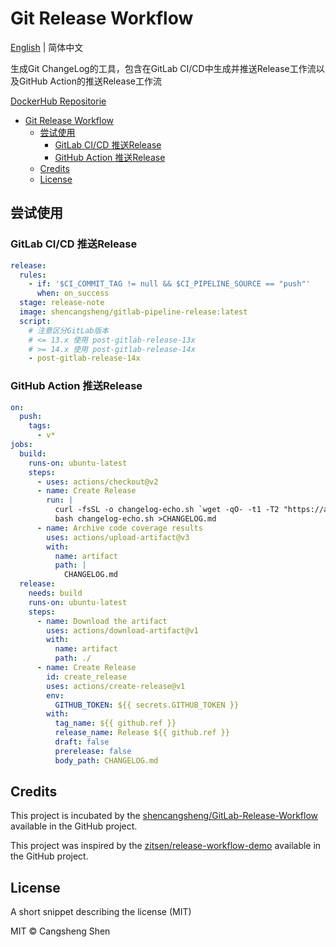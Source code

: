 # Git Release Workflow

[English](https://github.com/shencangsheng/Git-Release-Workflow) | 简体中文

生成Git ChangeLog的工具，包含在GitLab CI/CD中生成并推送Release工作流以及GitHub Action的推送Release工作流

[DockerHub Repositorie](https://hub.docker.com/r/shencangsheng/gitlab-pipeline-release)

- [Git Release Workflow](#git-release-workflow)
  - [尝试使用](#尝试使用)
    - [GitLab CI/CD 推送Release](#gitlab-cicd-推送release)
    - [GitHub Action 推送Release](#github-action-推送release)
  - [Credits](#credits)
  - [License](#license)

## 尝试使用
### GitLab CI/CD 推送Release
```yml
release:
  rules:
    - if: '$CI_COMMIT_TAG != null && $CI_PIPELINE_SOURCE == "push"'
      when: on_success
  stage: release-note
  image: shencangsheng/gitlab-pipeline-release:latest
  script:
    # 注意区分GitLab版本
    # <= 13.x 使用 post-gitlab-release-13x
    # >= 14.x 使用 post-gitlab-release-14x
    - post-gitlab-release-14x
```

### GitHub Action 推送Release
```yml
on:
  push:
    tags:
      - v*
jobs:
  build:
    runs-on: ubuntu-latest
    steps:
      - uses: actions/checkout@v2
      - name: Create Release
        run: |
          curl -fsSL -o changelog-echo.sh `wget -qO- -t1 -T2 "https://api.github.com/repos/shencangsheng/Git-Release-Workflow/releases/latest" | grep "browser_download_url" | grep 'changelog-echo.sh"' | head -n 1 | awk -F ': "' '{print $2}' | sed 's/\"//g;s/,//g;s/ //g'`
          bash changelog-echo.sh >CHANGELOG.md
      - name: Archive code coverage results
        uses: actions/upload-artifact@v3
        with:
          name: artifact
          path: |
            CHANGELOG.md
  release:
    needs: build
    runs-on: ubuntu-latest
    steps:
      - name: Download the artifact
        uses: actions/download-artifact@v1
        with:
          name: artifact
          path: ./
      - name: Create Release
        id: create_release
        uses: actions/create-release@v1
        env:
          GITHUB_TOKEN: ${{ secrets.GITHUB_TOKEN }}
        with:
          tag_name: ${{ github.ref }}
          release_name: Release ${{ github.ref }}
          draft: false
          prerelease: false
          body_path: CHANGELOG.md
```

## Credits
This project is incubated by the [shencangsheng/GitLab-Release-Workflow](https://github.com/shencangsheng/GitLab-Release-Workflow) available in the GitHub project.

This project was inspired by the [zitsen/release-workflow-demo](https://github.com/zitsen/release-workflow-demo) available in the GitHub project.

## License
A short snippet describing the license (MIT)

MIT © Cangsheng Shen